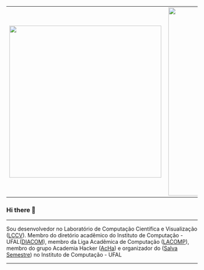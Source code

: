 <center>
  <table>
    <tr>
        <td><img width="400px" align="left" src="https://github-readme-stats.vercel.app/api/top-langs/?username=everttonbs&hide=html&layout=compact&theme=maroongold" /></td>
        <td><img width="495px" align="left" src="https://github-readme-stats.vercel.app/api?username=everttonbs&theme=maroongold&show_icons=true" /></td>      
    </tr>   
  </table>
</center> 

### Hi there 👋

---

Sou desenvolvedor no Laboratório de Computação Científica e Visualização ([LCCV](https://lccv.ufal.br/)). 
Membro do diretório acadêmico do Instituto de Computação - UFAL([DIACOM](https://www.instagram.com/diacomufa)),
membro da Liga Acadêmica de Computação ([LACOMP](https://www.instagram.com/lacomp.ufal/)),
membro do grupo Academia Hacker ([AcHa](https://www.instagram.com/acha.ufal/)) e organizador do ([Salva Semestre](https://www.instagram.com/salvasemestreic/)) no Instituto de Computação - UFAL

---

<!--
**everttonbs/everttonbs** is a ✨ _special_ ✨ repository because its `README.md` (this file) appears on your GitHub profile.

Here are some ideas to get you started:

- 🔭 I’m currently working on ...
- 🌱 I’m currently learning ...
- 👯 I’m looking to collaborate on ...
- 🤔 I’m looking for help with ...
- 💬 Ask me about ...
- 📫 How to reach me: ...
- 😄 Pronouns: ...
- ⚡ Fun fact: ...
-->
